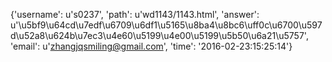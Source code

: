 {'username': u's0237', 'path': u'wd1143/1143.html', 'answer': u'\u5bf9\u64cd\u7edf\u6709\u6df1\u5165\u8ba4\u8bc6\uff0c\u6700\u597d\u52a8\u624b\u7ec3\u4e60\u5199\u4e00\u5199\u5b50\u6a21\u5757', 'email': u'zhangjqsmiling@gmail.com', 'time': '2016-02-23:15:25:14'}